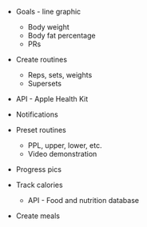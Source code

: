 * Goals - line graphic
  * Body weight
  * Body fat percentage
  * PRs
* Create routines
  * Reps, sets, weights
  * Supersets
* API - Apple Health Kit
* Notifications
* Preset routines
  * PPL, upper, lower, etc.
  * Video demonstration

* Progress pics
* Track calories
  * API - Food and nutrition database
* Create meals